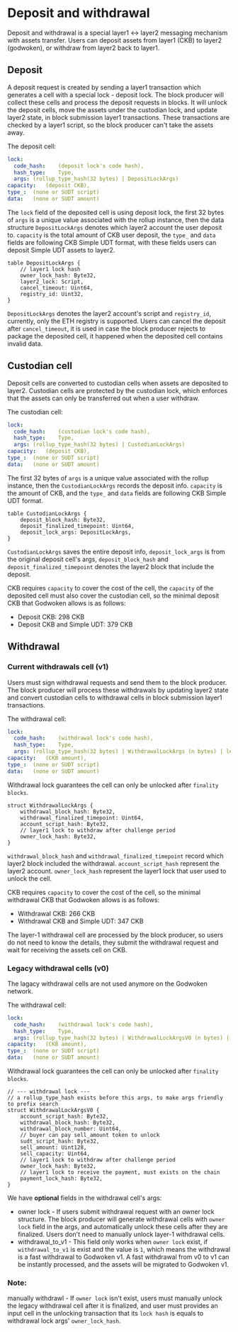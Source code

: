 # Deposit and withdrawal

Deposit and withdrawal is a special layer1 <-> layer2 messaging mechanism with assets transfer. Users can deposit assets from layer1 (CKB) to layer2 (godwoken), or withdraw from layer2 back to layer1.

## Deposit

A deposit request is created by sending a layer1 transaction which generates a cell with a special lock - deposit lock. The block producer will collect these cells and process the deposit requests in blocks. It will unlock the deposit cells, move the assets under the custodian lock, and update layer2 state, in block submission layer1 transactions. These transactions are checked by a layer1 script, so the block producer can't take the assets away.

The deposit cell:

``` yaml
lock:
  code_hash:    (deposit lock's code hash),
  hash_type:    Type,
  args: (rollup_type_hash(32 bytes) | DepositLockArgs)
capacity:   (deposit CKB),
type_:  (none or SUDT script)
data:   (none or SUDT amount)
```

The `lock` field of the deposited cell is using deposit lock, the first 32 bytes of `args` is a unique value associated with the rollup instance, then the data structure `DepositLockArgs` denotes which layer2 account the user deposit to. `capacity` is the total amount of CKB user deposit, the `type_` and `data` fields are following CKB Simple UDT format, with these fields users can deposit Simple UDT assets to layer2.

```
table DepositLockArgs {
    // layer1 lock hash
    owner_lock_hash: Byte32,
    layer2_lock: Script,
    cancel_timeout: Uint64,
    registry_id: Uint32,
}
```

`DepositLockArgs` denotes the layer2 account's script and `registry_id`, currently, only the ETH registry is supported. Users can cancel the deposit after `cancel_timeout`, it is used in case the block producer rejects to package the deposited cell, it happened when the deposited cell contains invalid data.

## Custodian cell

Deposit cells are converted to custodian cells when assets are deposited to layer2. Custodian cells are protected by the custodian lock, which enforces that the assets can only be transferred out when a user withdraw.

The custodian cell:

``` yaml
lock:
  code_hash:    (custodian lock's code hash),
  hash_type:    Type,
  args: (rollup_type_hash(32 bytes) | CustodianLockArgs)
capacity:   (deposit CKB),
type_:  (none or SUDT script)
data:   (none or SUDT amount)
```

The first 32 bytes of `args` is a unique value associated with the rollup instance, then the `CustodianLockArgs` records the deposit info. `capacity` is the amount of CKB, and the `type_` and `data` fields are following CKB Simple UDT format.

```
table CustodianLockArgs {
    deposit_block_hash: Byte32,
    deposit_finalized_timepoint: Uint64,
    deposit_lock_args: DepositLockArgs,
}
```

`CustodianLockArgs` saves the entire deposit info, `deposit_lock_args` is from the original deposit cell's args, `deposit_block_hash` and `deposit_finalized_timepoint` denotes the layer2 block that include the deposit.

CKB requires `capacity` to cover the cost of the cell, the `capacity` of the deposited cell must also cover the custodian cell, so the minimal deposit CKB that Godwoken allows is as follows:

* Deposit CKB: 298 CKB
* Deposit CKB and Simple UDT: 379 CKB


## Withdrawal

### Current withdrawals cell (v1)

Users must sign withdrawal requests and send them to the block producer. The block producer will process these withdrawals by updating layer2 state and convert custodian cells to withdrawal cells in block submission layer1 transactions.

The withdrawal cell:

``` yaml
lock:
  code_hash:    (withdrawal lock's code hash),
  hash_type:    Type,
  args: (rollup_type_hash(32 bytes) | WithdrawalLockArgs (n bytes) | len (4 bytes) | layer1 owner lock (n bytes))
capacity:   (CKB amount),
type_:  (none or SUDT script)
data:   (none or SUDT amount)
```

Withdrawal lock guarantees the cell can only be unlocked after `finality blocks`.

```
struct WithdrawalLockArgs {
    withdrawal_block_hash: Byte32,
    withdrawal_finalized_timepoint: Uint64,
    account_script_hash: Byte32,
    // layer1 lock to withdraw after challenge period
    owner_lock_hash: Byte32,
}
```

`withdrawal_block_hash` and `withdrawal_finalized_timepoint` record which layer2 block included the withdrawal. `account_script_hash` represent the layer2 account. `owner_lock_hash` represent the layer1 lock that user used to unlock the cell.

CKB requires `capacity` to cover the cost of the cell, so the minimal withdrawal CKB that Godwoken allows is as follows:

* Withdrawal CKB: 266 CKB
* Withdrawal CKB and Simple UDT: 347 CKB

The layer-1 withdrawal cell are processed by the block producer, so users do not need to know the details, they submit the withdrawal request and wait for receiving the assets cell on CKB.

### Legacy withdrawal cells (v0)

The lagacy withdrawal cells are not used anymore on the Godwoken network.

The withdrawal cell:

``` yaml
lock:
  code_hash:    (withdrawal lock's code hash),
  hash_type:    Type,
  args: (rollup_type_hash(32 bytes) | WithdrawalLockArgsV0 (n bytes) | owner lock len (optional) | owner lock (optional) | withdrawal_to_v1 flag byte (optional)
capacity:   (CKB amount),
type_:  (none or SUDT script)
data:   (none or SUDT amount)
```

Withdrawal lock guarantees the cell can only be unlocked after `finality blocks`.

```
// --- withdrawal lock ---
// a rollup_type_hash exists before this args, to make args friendly to prefix search
struct WithdrawalLockArgsV0 {
    account_script_hash: Byte32,
    withdrawal_block_hash: Byte32,
    withdrawal_block_number: Uint64,
    // buyer can pay sell_amount token to unlock
    sudt_script_hash: Byte32,
    sell_amount: Uint128,
    sell_capacity: Uint64,
    // layer1 lock to withdraw after challenge period
    owner_lock_hash: Byte32,
    // layer1 lock to receive the payment, must exists on the chain
    payment_lock_hash: Byte32,
}
```

We have **optional** fields in the withdrawal cell's args:

* owner lock - If users submit withdrawal request with an owner lock structure. The block producer will generate withdrawal cells with `owner lock` field in the args, and automatically unlock these cells after they are finalized. Users don't need to manually unlock layer-1 withdrawal cells.
* withdrawal_to_v1 - This field only works when `owner lock` exist, if `withdrawal_to_v1` is exist and the value is `1`, which means the withdrawal is a fast withdrawal to Godwoken v1. A fast withdrawal from v0 to v1 can be instantly processed, and the assets will be migrated to Godwoken v1.

### **Note**:
manually withdrawl - If `owner lock` isn't exist, users must manually unlock the legacy withdrawal cell after it is finalized, and user must provides an input cell in the unlocking transaction that its `lock hash` is equals to withdrawal lock args' `owner_lock_hash`.
